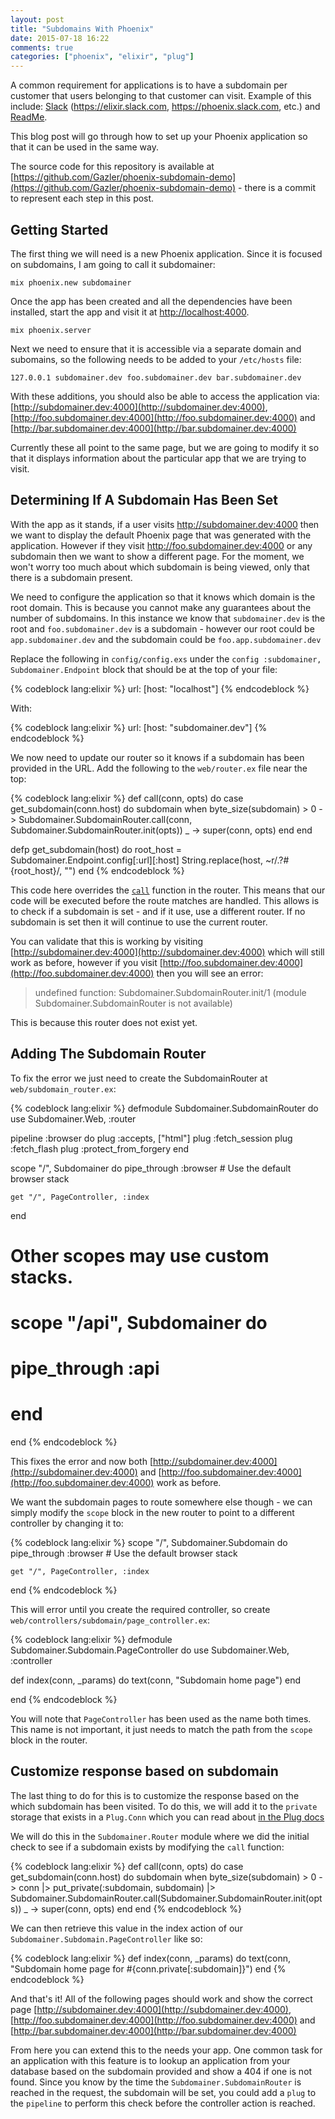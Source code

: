 ```yaml
---
layout: post
title: "Subdomains With Phoenix"
date: 2015-07-18 16:22
comments: true
categories: ["phoenix", "elixir", "plug"]
---
```


A common requirement for applications is to have a subdomain per customer that users belonging to that customer can visit. Example of this include: [Slack](https://slack.com) (https://elixir.slack.com, https://phoenix.slack.com, etc.) and [ReadMe](https://readme.io).

This blog post will go through how to set up your Phoenix application so that it can be used in the same way.

The source code for this repository is available at [https://github.com/Gazler/phoenix-subdomain-demo](https://github.com/Gazler/phoenix-subdomain-demo) - there is a commit to represent each step in this post.

## Getting Started

The first thing we will need is a new Phoenix application. Since it is focused on subdomains, I am going to call it subdomainer:

    mix phoenix.new subdomainer

Once the app has been created and all the dependencies have been installed, start the app and visit it at [http://localhost:4000](http://localhost:4000).

    mix phoenix.server

Next we need to ensure that it is accessible via a separate domain and subomains, so the following needs to be added to your `/etc/hosts` file:

    127.0.0.1 subdomainer.dev foo.subdomainer.dev bar.subdomainer.dev

With these additions, you should also be able to access the application via: [http://subdomainer.dev:4000](http://subdomainer.dev:4000), [http://foo.subdomainer.dev:4000](http://foo.subdomainer.dev:4000) and [http://bar.subdomainer.dev:4000](http://bar.subdomainer.dev:4000)

Currently these all point to the same page, but we are going to modify it so that it displays information about the particular app that we are trying to visit.

## Determining If A Subdomain Has Been Set

<!-- more -->

With the app as it stands, if a user visits http://subdomainer.dev:4000 then we want to display the default Phoenix page that was generated with the application. However if they visit http://foo.subdomainer.dev:4000 or any subdomain then we want to show a different page. For the moment, we won't worry too much about which subdomain is being viewed, only that there is a subdomain present.

We need to configure the application so that it knows which domain is the root domain. This is because you cannot make any guarantees about the number of subdomains. In this instance we know that `subdomainer.dev` is the root and `foo.subdomainer.dev` is a subdomain - however our root could be `app.subdomainer.dev` and the subdomain could be `foo.app.subdomainer.dev`

Replace the following in `config/config.exs` under the `config :subdomainer, Subdomainer.Endpoint` block that should be at the top of your file:

{% codeblock lang:elixir %}
  url: [host: "localhost"]
{% endcodeblock %}

With:

{% codeblock lang:elixir %}
  url: [host: "subdomainer.dev"]
{% endcodeblock %}

We now need to update our router so it knows if a subdomain has been provided in the URL. Add the following to the `web/router.ex` file near the top:

{% codeblock lang:elixir %}
  def call(conn, opts) do
    case get_subdomain(conn.host) do
      subdomain when byte_size(subdomain) > 0 ->
        Subdomainer.SubdomainRouter.call(conn, Subdomainer.SubdomainRouter.init(opts))
      _ -> super(conn, opts)
    end
  end

  defp get_subdomain(host) do
    root_host = Subdomainer.Endpoint.config[:url][:host]
    String.replace(host, ~r/.?#{root_host}/, "")
  end
{% endcodeblock %}

This code here overrides the [`call`](https://github.com/phoenixframework/phoenix/blob/3fc98f8b18095b6d155f5afd824f7c5e24447187/lib/phoenix/router.ex#L257) function in the router. This means that our code will be executed before the route matches are handled. This allows is to check if a subdomain is set - and if it use, use a different router. If no subdomain is set then it will continue to use the current router.

You can validate that this is working by visiting [http://subdomainer.dev:4000](http://subdomainer.dev:4000) which will still work as before, however if you visit [http://foo.subdomainer.dev:4000](http://foo.subdomainer.dev:4000) then you will see an error:

 > undefined function: Subdomainer.SubdomainRouter.init/1 (module Subdomainer.SubdomainRouter is not available)

This is because this router does not exist yet.

## Adding The Subdomain Router

To fix the error we just need to create the SubdomainRouter at `web/subdomain_router.ex`:

{% codeblock lang:elixir %}
defmodule Subdomainer.SubdomainRouter do
  use Subdomainer.Web, :router

  pipeline :browser do
    plug :accepts, ["html"]
    plug :fetch_session
    plug :fetch_flash
    plug :protect_from_forgery
  end

  scope "/", Subdomainer do
    pipe_through :browser # Use the default browser stack

    get "/", PageController, :index
  end

  # Other scopes may use custom stacks.
  # scope "/api", Subdomainer do
  #   pipe_through :api
  # end
end
{% endcodeblock %}

This fixes the error and now both [http://subdomainer.dev:4000](http://subdomainer.dev:4000) and [http://foo.subdomainer.dev:4000](http://foo.subdomainer.dev:4000) work as before.

We want the subdomain pages to route somewhere else though - we can simply modify the `scope` block in the new router to point to a different controller by changing it to:

{% codeblock lang:elixir %}
  scope "/", Subdomainer.Subdomain do
    pipe_through :browser # Use the default browser stack

    get "/", PageController, :index
  end
{% endcodeblock %}

This will error until you create the required controller, so create `web/controllers/subdomain/page_controller.ex`:

{% codeblock lang:elixir %}
defmodule Subdomainer.Subdomain.PageController do
  use Subdomainer.Web, :controller

  def index(conn, _params) do
    text(conn, "Subdomain home page")
  end

end
{% endcodeblock %}

You will note that `PageController` has been used as the name both times. This name is not important, it just needs to match the path from the `scope` block in the router.

## Customize response based on subdomain

The last thing to do for this is to customize the response based on the which subdomain has been visited. To do this, we will add it to the `private` storage that exists in a `Plug.Conn` which you can read about [in the Plug docs](http://hexdocs.pm/plug/Plug.Conn.html#put_private/3)

We will do this in the `Subdomainer.Router` module where we did the initial check to see if a subdomain exists by modifying the `call` function:

{% codeblock lang:elixir %}
  def call(conn, opts) do
    case get_subdomain(conn.host) do
      subdomain when byte_size(subdomain) > 0 ->
        conn
        |> put_private(:subdomain, subdomain)
        |> Subdomainer.SubdomainRouter.call(Subdomainer.SubdomainRouter.init(opts))
      _ -> super(conn, opts)
    end
  end
{% endcodeblock %}

We can then retrieve this value in the index action of our `Subdomainer.Subdomain.PageController` like so:

{% codeblock lang:elixir %}
  def index(conn, _params) do
    text(conn, "Subdomain home page for #{conn.private[:subdomain]}")
  end
{% endcodeblock %}

And that's it! All of the following pages should work and show the correct page [http://subdomainer.dev:4000](http://subdomainer.dev:4000), [http://foo.subdomainer.dev:4000](http://foo.subdomainer.dev:4000) and [http://bar.subdomainer.dev:4000](http://bar.subdomainer.dev:4000)

From here you can extend this to the needs your app. One common task for an application with this feature is to lookup an application from your database based on the subdomain provided and show a 404 if one is not found. Since you know by the time the `Subdomainer.SubdomainRouter` is reached in the request, the subdomain will be set, you could add a `plug` to the `pipeline` to perform this check before the controller action is reached.
